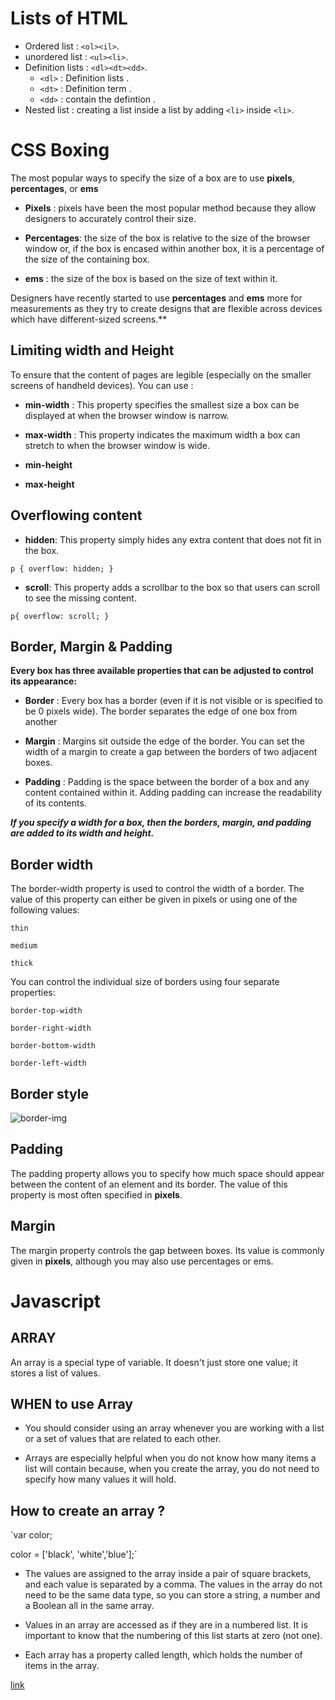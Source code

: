# Lists of HTML
- Ordered list : `<ol><il>`.
- unordered list : `<ul><li>`.
- Definition lists : `<dl><dt><dd>`.
   - `<dl>` : Definition lists .
   - `<dt>` : Definition term .
   - `<dd>` : contain the defintion .
- Nested list : creating a list inside a list by adding `<li>` inside `<li>`.

# CSS Boxing 

The most popular ways to
specify the size of a box are
to use **pixels**, **percentages**, or
**ems**

- **Pixels** : pixels have
been the most popular method
because they allow designers to
accurately control their size.

- **Percentages**: the size of the box is relative to
the size of the browser window
or, if the box is encased within
another box, it is a percentage of
the size of the containing box.

- **ems** : the size
of the box is based on the size
of text within it. 

Designers
have recently started to use
**percentages** and **ems** more for
measurements as they try to
create designs that are flexible
across devices which have
different-sized screens.**


## Limiting width and Height
To ensure that the content of
pages are legible (especially on
the smaller screens of handheld
devices). You can use :

- **min-width** : This property specifies
the smallest size a box can be
displayed at when the browser
window is narrow. 

- **max-width** : This property indicates
the maximum width a box can
stretch to when the browser
window is wide.

- **min-height**

- **max-height**

## Overflowing content 

- **hidden**:
This property simply hides any
extra content that does not fit in
the box.

`p { overflow: hidden; }`

- **scroll**: This property adds a scrollbar to
the box so that users can scroll
to see the missing content.

`p{ overflow: scroll; }`


## Border, Margin & Padding

**Every box has three available properties that can be adjusted to control its appearance:**

- **Border** : Every box has a border (even if it is not visible or is specified to be 0 pixels wide). The border separates the edge of one box from another

- **Margin** : Margins sit outside the edge of the border. You can set the width of a margin to create a gap between the borders of two adjacent boxes.

- **Padding** : Padding is the space between the border of a box and any content contained within it. Adding padding can increase the readability of its contents.

***If you specify a width for a box, then the borders, margin, and padding are added to its width and height.***


## **Border width**

The border-width property is used to control the width of a border. The value of this property can either be given in pixels or using one of the following values:

`thin`

`medium`

`thick`

You can control the individual size of borders using four separate properties:

`border-top-width`

`border-right-width`

`border-bottom-width`

`border-left-width`

## Border style

![border-img](https://flaviocopes.com/css-border/Screen%20Shot%202019-04-07%20at%2016.43.10.png)


## Padding 
The padding property allows
you to specify how much space
should appear between the
content of an element and its
border.
The value of this property is
most often specified in **pixels**.

## Margin 
The margin property controls
the gap between boxes. Its value
is commonly given in **pixels**,
although you may also use
percentages or ems.




# Javascript
## ARRAY 
An array is a special type of variable. It doesn't
just store one value; it stores a list of values. 

## WHEN to use Array
- You should consider using an
array whenever you are working
with a list or a set of values that
are related to each other.

- Arrays are especially helpful
when you do not know how
many items a list will contain
because, when you create the
array, you do not need to specify
how many values it will hold.

## How to create an array ?

`var color;

color = ['black', 'white','blue'];`  


- The values are assigned to the
array inside a pair of square
brackets, and each value is
separated by a comma. The
values in the array do not need
to be the same data type, so you
can store a string, a number and
a Boolean all in the same array.

- Values in an array are accessed as if they are in
a numbered list. It is important to know that the
numbering of this list starts at zero (not one). 

- Each array has a property called
length, which holds the number
of items in the array. 


[link](https://github.com/saraalshater/Reading-notes/blob/main/Code-201-Reading-notes/class-03.md)




  
